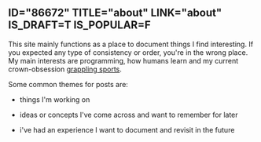 ID="86672"
TITLE="about"
LINK="about"
IS_DRAFT=T
IS_POPULAR=F
----------

This site mainly functions as a place to document things I find interesting. If you expected any type of consistency or order, you're in the wrong place. My main interests are programming, how humans learn and my current crown-obsession <u>grappling sports</u>. 

Some common themes for posts are:

- things I'm working on

- ideas or concepts I've come across and want to remember for later

- i've had an experience I want to document and revisit in the future 
